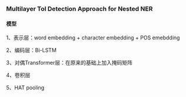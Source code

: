 ### Multilayer ToI Detection Approach for Nested NER
#### 模型

1、表示层：word embedding + character embedding + POS emebdding

2、编码层：Bi-LSTM

3、对偶Transformer层：在原来的基础上加入掩码矩阵

4、卷积层

5、HAT pooling